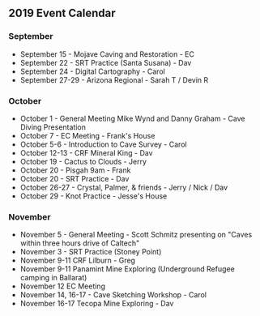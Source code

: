## 2019 Event Calendar
### September
- September 15 - Mojave Caving and Restoration - EC
- September 22 - SRT Practice (Santa Susana) - Dav
- September 24 - Digital Cartography - Carol
- September 27-29 - Arizona Regional - Sarah T / Devin R

### October
- October 1 - General Meeting
   Mike Wynd and Danny Graham - Cave Diving Presentation
- October 7 - EC Meeting - Frank's House
- October 5-6 - Introduction to Cave Survey - Carol
- October 12-13 - CRF Mineral King - Dav
- October 19 - Cactus to Clouds - Jerry
- October 20 - Pisgah 9am - Frank
- October 20 - SRT Practice - Dav
- October 26-27 - Crystal, Palmer, & friends - Jerry / Nick / Dav
- October 29 - Knot Practice - Jesse's House

### November
- November 5 - General Meeting - Scott Schmitz presenting on "Caves within three hours drive of Caltech"
- November 3 - SRT Practice (Stoney Point)
- November 9-11 CRF Lilburn - Greg
- November 9-11 Panamint Mine Exploring  (Underground Refugee camping in Ballarat)
- November 12 EC Meeting
- November 14, 16-17 - Cave Sketching Workshop - Carol
- November 16-17 Tecopa Mine Exploring - Dav
